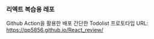 ### 리엑트 복습용 레포
Github Action을 활용한 배포 
간단한 Todolist 프로토타입 URL: https://pp5856.github.io/React_review/
